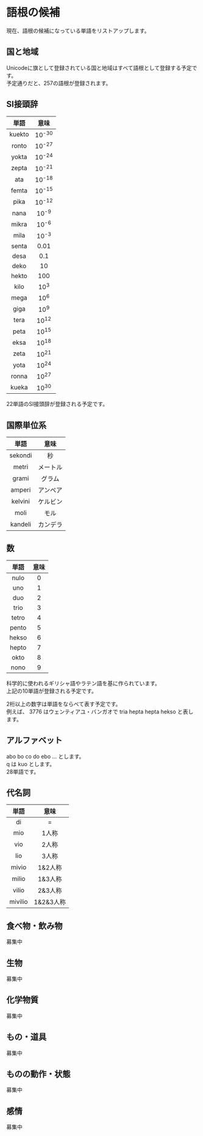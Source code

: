 # 語根の候補

現在、語根の候補になっている単語をリストアップします。

## 国と地域

Unicodeに旗として登録されている国と地域はすべて語根として登録する予定です。  
予定通りだと、257の語根が登録されます。

## SI接頭辞

|  単語  |       意味       |
| :----: | :--------------: |
| kuekto | 10<sup>-30</sup> |
| ronto  | 10<sup>-27</sup> |
| yokta  | 10<sup>-24</sup> |
| zepta  | 10<sup>-21</sup> |
|  ata   | 10<sup>-18</sup> |
| femta  | 10<sup>-15</sup> |
|  pika  | 10<sup>-12</sup> |
|  nana  | 10<sup>-9</sup>  |
| mikra  | 10<sup>-6</sup>  |
|  mila  | 10<sup>-3</sup>  |
| senta  |       0.01       |
|  desa  |       0.1        |
|  deko  |        10        |
| hekto  |       100        |
|  kilo  |  10<sup>3</sup>  |
|  mega  |  10<sup>6</sup>  |
|  giga  |  10<sup>9</sup>  |
|  tera  | 10<sup>12</sup>  |
|  peta  | 10<sup>15</sup>  |
|  eksa  | 10<sup>18</sup>  |
|  zeta  | 10<sup>21</sup>  |
|  yota  | 10<sup>24</sup>  |
| ronna  | 10<sup>27</sup>  |
| kueka  | 10<sup>30</sup>  |

22単語のSI接頭辞が登録される予定です。

## 国際単位系

|  単語   |   意味   |
| :-----: | :------: |
| sekondi |    秒    |
|  metri  | メートル |
|  grami  |  グラム  |
| amperi  | アンペア |
| kelvini | ケルビン |
|  moli   |   モル   |
| kandeli | カンデラ |

## 数

| 単語  | 意味  |
| :---: | :---: |
| nulo  |   0   |
|  uno  |   1   |
|  duo  |   2   |
| trio  |   3   |
| tetro |   4   |
| pento |   5   |
| hekso |   6   |
| hepto |   7   |
| okto  |   8   |
| nono  |   9   |

科学的に使われるギリシャ語やラテン語を基に作られています。  
上記の10単語が登録される予定です。

2桁以上の数字は単語をならべて表す予定です。  
例えば、 3776 はウェンティアユ・バンガオで tria hepta hepta hekso と表します。

## アルファベット

abo bo co do ebo ... とします。  
q は kuo とします。  
28単語です。

## 代名詞

|  単語   |   意味    |
| :-----: | :-------: |
|   di    |     =     |
|   mio   |   1人称   |
|   vio   |   2人称   |
|   lio   |   3人称   |
|  mivio  |  1&2人称  |
|  milio  |  1&3人称  |
|  vilio  |  2&3人称  |
| mivilio | 1&2&3人称 |

## 食べ物・飲み物

募集中

## 生物

募集中

## 化学物質

募集中

## もの・道具

募集中

## ものの動作・状態

募集中

## 感情

募集中
